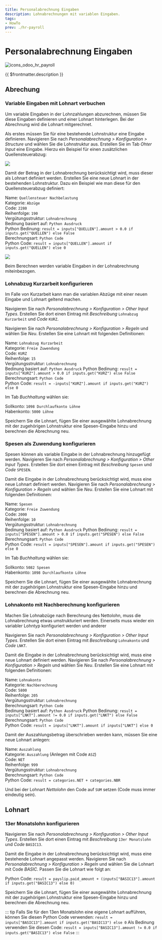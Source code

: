 ```yaml
---
title: Personalabrechnung Eingaben
description: Lohnabrechnungen mit variablen Eingaben.
tags:
- HowTo
prev: ./hr-payroll
---
```

# Personalabrechnung Eingaben
![icons_odoo_hr_payroll](attachments/icons_odoo_hr_payroll.png)

{{ $frontmatter.description }}

## Abrechung

### Variable Eingaben mit Lohnart verbuchen

Um variable Eingaben in der Lohnzahlungen abzurechnen, müssen Sie diese Eingaben definieren und einer Lohnart hinterlegen. Bei der Abrechnung wird die Lohnart mitgerechnet.

Als erstes müssen Sie für eine bestehende Lohnstruktur eine Eingabe definieren. Navigieren Sie nach *Personalabrechnung > Konfiguration > Structure* und wählen Sie die Lohnstruktur aus. Erstellen Sie im Tab *Ohter Input* eine Eingabe. Hierzu ein Beispiel für einen zusätzlichen Quellensteuerabzug:

![](attachments/Personalabrechnung%20Eingabe%20Quellensteuer.png)

Damit der Betrag in der Lohnabrechnung berücksichtigt wird, muss dieser als Lohnart definiert werden. Erstellen Sie eine neue Lohnart in der bestehenden Lohnstruktur. Dazu ein Beispiel wie man diese für den Quellensteuerabzug definiert:

Name: `Quellensteuer Nachbelastung`\
Kategorie: `Abzüge`\
Code: `2280`\
Reihenfolge: `190`\
Vergütungsstruktur: `Lohnabrechnung`\
Bedinung basiert auf: `Python Ausdruck`\
Python Bedinung: `result = inputs["QUELLEN"].amount > 0.0 if inputs.get("QUELLEN") else False` \
Berechnungsart: `Python Code`\
Python Code: `result = inputs["QUELLEN"].amount if inputs.get("QUELLEN") else 0`

![](attachments/Personalabrechnung%20Lohnart%20von%20Inputs.png)

Beim Berechnen werden variable Eingaben in der Lohnabrechnung miteinbezogen.

### Lohnabzug Kurzarbeit konfigurieren

Im Falle von Kurzarbeit kann man die variablen Abzüge mit einer neuen Eingabe und Lohnart geltend machen.

Navigieren Sie nach *Personalabrechnung > Konfiguration > Other Input Types*. Erstellen Sie dort einen Eintrag mit *Beschreibung* `Lohnabzug Kurzarbeit` und *Code* `KURZ`.

Navigieren Sie nach *Personalabrechnung > Konfiguration > Regeln* und wählen Sie *Neu*. Erstellen Sie eine Lohnart mit folgenden Definitionen:

Name: `Lohnabzug Kurzarbeit`\
Kategorie: `Freie Zuwendung`\
Code: `KURZ`\
Reihenfolge: `15`\
Vergütungsstruktur: `Lohnabrechnung`\
Bedinung basiert auf: `Python Ausdruck`
Python Bedinung: `result = inputs["KURZ"].amount > 0.0 if inputs.get("KURZ") else False`\
Berechnungsart: `Python Code`\
Python Code: `result = -inputs["KURZ"].amount if inputs.get("KURZ") else 0`

Im Tab *Buchhaltung*  wählen sie:

Sollkonto: `1098 Durchlaufkonto Löhne`\
Habenkonto: `5000 Löhne`

Speichern Sie die Lohnart,  fügen Sie einer ausgewählte Lohnabrechnung mit der zugehörigen Lohnstruktur eine Spesen-Eingabe hinzu und berechnen die Abrechnung neu.

### Spesen als Zuwendung konfigurieren

Spesen können als variable Eingabe in der Lohnabrechnung hinzugefügt werden. Navigieren Sie nach *Personalabrechnung > Konfiguration > Other Input Types*. Erstellen Sie dort einen Eintrag mit *Beschreibung* `Spesen` und *Code* `SPESEN`.

Damit die Eingabe in der Lohnabrechnung berücksichtigt wird, muss eine neue Lohnart definiert werden. Navigieren Sie nach *Personalabrechnung > Konfiguration > Regeln* und wählen Sie *Neu*. Erstellen Sie eine Lohnart mit folgenden Definitionen:

Name: `Spesen`\
Kategorie: `Freie Zuwendung`\
Code: `2000`\
Reihenfolge: `10`\
Vergütungsstruktur: `Lohnabrechnung`\
Bedinung basiert auf: `Python Ausdruck`
Python Bedinung: `result = inputs["SPESEN"].amount > 0.0 if inputs.get("SPESEN") else False`\
Berechnungsart: `Python Code`\
Python Code: `result = inputs["SPESEN"].amount if inputs.get("SPESEN") else 0`

Im Tab *Buchhaltung* wählen sie:

Sollkonto: `5082 Spesen`\
Habenkonto: `1098 Durchlaufkonto Löhne`

Speichern Sie die Lohnart,  fügen Sie einer ausgewählte Lohnabrechnung mit der zugehörigen Lohnstruktur eine Spesen-Eingabe hinzu und berechnen die Abrechnung neu.

### Lohnakonto mit Nachberechnung konfigurieren

Machen Sie Lohnabzüge nach Berechnung des Nettolohn, muss die Lohnabrechnung etwas umstrukturiert werden. Einerseits muss wieder ein variabler Lohntyp konfiguriert werden und anderer

Navigieren Sie nach *Personalabrechnung > Konfiguration > Other Input Types*. Erstellen Sie dort einen Eintrag mit *Beschreibung* `Lohnakonto` und *Code* `LNKT`.

Damit die Eingabe in der Lohnabrechnung berücksichtigt wird, muss eine neue Lohnart definiert werden. Navigieren Sie nach *Personalabrechnung > Konfiguration > Regeln* und wählen Sie *Neu*. Erstellen Sie eine Lohnart mit folgenden Definitionen:

Name: `Lohnakonto`\
Kategorie: `Nachberechnung`\
Code: `5800`\
Reihenfolge: `205`\
Vergütungsstruktur: `Lohnabrechnung`\
Berechnungsart: `Python Code`\
Bedinung basiert auf: `Python Ausdruck`
Python Bedinung: `result = inputs["LNKT"].amount != 0.0 if inputs.get("LNKT") else False`\
Berechnungsart: `Python Code`\
Python Code: `result = inputs["LNKT"].amount if inputs["LNKT"] else 0`

Damit der Auszahlungsbetrag überschrieben werden kann, müssen Sie eine neue Lohnart anlegen:

Name: `Auszahlung`\
Kategorie: `Auszahlung` (Anlegen mit Code `ASZ`)\
Code: `NET`\
Reihenfolge: `999`\
Vergütungsstruktur: `Lohnabrechnung`\
Berechnungsart: `Python Code`\
Python Code: `result = categories.NET + categories.NBR`

Und bei der Lohnart *Nettolohn* den Code auf `SUM` setzen (Code muss immer eindeutig sein).

## Lohnart

### 13er Monatslohn konfigurieren

Navigieren Sie nach *Personalabrechnung > Konfiguration > Other Input Types*. Erstellen Sie dort einen Eintrag mit *Beschreibung* `13er Monatslohn` und *Code* `BASIC13`.

Damit die Eingabe in der Lohnabrechnung berücksichtigt wird, muss eine bestehende Lohnart angepasst werden. Navigieren Sie nach *Personalabrechnung > Konfiguration > Regeln* und wählen Sie die Lohnart mit Code *BASIC*. Passen Sie die Lohnart wie folgt an:

Python Code: `result = payslip.paid_amount + (inputs["BASIC13"].amount if inputs.get("BASIC13") else 0)`

Speichern Sie die Lohnart,  fügen Sie einer ausgewählte Lohnabrechnung mit der zugehörigen Lohnstruktur eine Spesen-Eingabe hinzu und berechnen die Abrechnung neu.

::: tip
Falls Sie für den 13en Monatslohn eine eigene Lohnart aufführen, können Sie diesen Python Code verwenden: `result = inputs["BASIC13"].amount if inputs.get("BASIC13") else 0`
Als Bedinung verwenden Sie diesen Code: `result = inputs["BASIC13"].amount != 0.0 if inputs.get("BASIC13") else False`
:::